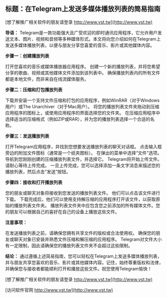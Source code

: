 ## **标题：在Telegram上发送多媒体播放列表的简易指南**

[想了解推广相关软件的朋友请登录 http://www.vst.tw](http://www.vst.tw)

**导语：**
Telegram是一款功能强大且广受欢迎的即时通讯应用程序，它允许用户发送文本、图片、视频和音频等多种媒体形式。本文将向您介绍如何在Telegram上发送多媒体播放列表，以便与朋友分享您喜爱的音乐、影片或其他媒体内容。

**步骤一：创建播放列表**

打开您喜欢的音乐或媒体播放器应用程序。
创建一个新的播放列表，并将您希望分享的歌曲、视频或其他媒体文件添加到该列表中。
确保播放列表内的所有文件都是本地文件，而非来自在线流媒体服务。

**步骤二：压缩和打包播放列表**

下载并安装一个支持文件压缩和打包的应用程序，例如WinRAR（对于Windows用户）或The Unarchiver（对于Mac用户）。
将您的播放列表文件夹拖动到压缩应用程序的图标上，或使用应用程序的界面选择您的文件夹。
在压缩应用程序中选择适当的压缩格式（例如ZIP或RAR），并为您的播放列表选择一个合适的名称。

**步骤三：发送播放列表**

打开Telegram应用程序，并找到您想要发送播放列表的聊天对话框。
点击输入框旁边的附加文件图标（通常是一个纸夹图标）。
在弹出的菜单中选择“文件”选项。
导航到您刚刚创建的压缩播放列表文件，并选择它。
Telegram将开始上传文件。请耐心等待上传完成。
一旦上传完成，您可以选择添加一条文字消息来描述您的播放列表，然后点击“发送”按钮。

**步骤四：接收和打开播放列表**

您的朋友或聊天对象将接收到您发送的播放列表文件。
他们可以点击该文件进行下载。
下载完成后，他们可以使用支持解压缩的应用程序打开该文件，以获取原始的播放列表文件夹。
播放列表文件夹中应包含您之前添加的所有媒体文件。您的朋友可以根据自己的喜好在自己的设备上播放这些文件。

**注意事项：**

在发送播放列表之前，请确保您拥有共享文件的版权或合法使用权。
确保您的朋友或聊天对象已安装并熟悉文件压缩和解压缩的应用程序。
Telegram对文件大小有一定限制，因此请确保您的播放列表文件夹不会超过这些限制。

**结论：**
通过遵循上述简易指南，您可以轻松在Telegram上发送多媒体播放列表，并与朋友共享您喜欢的音乐、影片或其他媒体内容。记住，始终尊重版权和法律，并确保您与接收者都能顺利打开和播放这些文件。祝您使用Telegram愉快！

[想了解推广相关软件的朋友请登录 http://www.vst.tw](http://www.vst.tw)


[访问软件官网 http://www.vst.tw](http://www.vst.tw)
